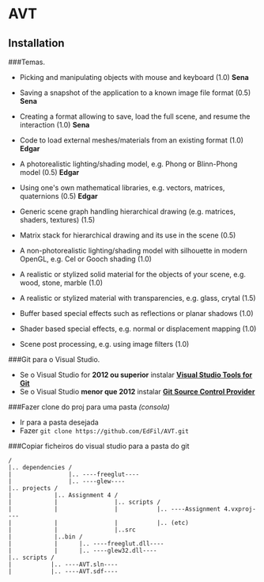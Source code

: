 AVT
===

Installation
------------

###Temas.

* Picking and manipulating objects with mouse and keyboard (1.0) **Sena**
* Saving a snapshot of the application to a known image file format (0.5) **Sena**
* Creating a format allowing to save, load the full scene, and resume the interaction (1.0) **Sena**
* Code to load external meshes/materials from an existing format (1.0) **Edgar**
* A photorealistic lighting/shading model, e.g. Phong or Blinn-Phong model (0.5) **Edgar**
* Using one's own mathematical libraries, e.g. vectors, matrices, quaternions (0.5) **Edgar**

* Generic scene graph handling hierarchical drawing (e.g. matrices, shaders, textures)  (1.5)
* Matrix stack for hierarchical drawing and its use in the scene (0.5)
* A non-photorealistic lighting/shading model with silhouette in modern OpenGL, e.g. Cel or Gooch shading (1.0)
* A realistic or stylized solid material for the objects of your scene, e.g. wood, stone, marble (1.0)
* A realistic or stylized material with transparencies, e.g. glass, crytal (1.5)
* Buffer based special effects such as reflections or planar shadows (1.0)
* Shader based special effects, e.g. normal or displacement mapping (1.0)
* Scene post processing, e.g. using image filters (1.0)


###Git para o Visual Studio.

* Se o Visual Studio for **2012 ou superior** instalar **[Visual Studio Tools for Git][GitVS2012]**
* Se o Visual Studio **menor que 2012** instalar **[Git Source Control Provider][GitVS2010]**

###Fazer clone do proj para uma pasta *(consola)*

* Ir para a pasta desejada
* Fazer `git clone https://github.com/EdFil/AVT.git`

###Copiar ficheiros do visual studio para a pasta do git

	/
	|.. dependencies /
	|                |.. ----freeglut----
	|                |.. ----glew----
	|.. projects /
	|            |.. Assignment 4 /
	|            |                |.. scripts /
	|            |                |           |.. ----Assignment 4.vxproj----
	|            |                |           |.. (etc)
	|            |                |..src
	|            |..bin /
	|            |      |.. ----freeglut.dll----
	|            |      |.. ----glew32.dll----
	|.. scripts /
	|           |.. ----AVT.sln----
	|           |.. ----AVT.sdf----

<!--Links-->

[GitVS2012]: http://visualstudiogallery.msdn.microsoft.com/abafc7d6-dcaa-40f4-8a5e-d6724bdb980c
[GitVS2010]: http://visualstudiogallery.msdn.microsoft.com/63a7e40d-4d71-4fbb-a23b-d262124b8f4c
